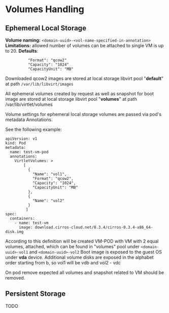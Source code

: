 # Volumes Handling

## Ephemeral Local Storage

**Volume naming:** `<domain-uuid>-<vol-name-specified-in-annotation>`
**Limitations:** allowed number of volumes can be attached to single VM is up to 20.
**Defaults**:
```
          "Format": "qcow2"
          "Capacity": "1024"
          "CapacityUnit": "MB"
```

Downloaded qcow2 images are stored at local storage libvirt pool "**default**" at path `/var/lib/libvirt/images`

All ephemeral volumes created by request as well as snapshot for boot image are stored
at local storage libvirt pool "**volumes**" at path /var/lib/virtlet/volumes


Volume settings for ephemeral local storage volumes are passed via pod's metadata Annotations.

See the following example:

```
apiVersion: v1
kind: Pod
metadata:
  name: test-vm-pod
  annotations:
    VirtletVolumes: >
	    [
		  {
		    "Name": "vol1",
		    "Format": "qcow2",
		    "Capacity": "1024",
		    "CapacityUnit": "MB"
		  },
		  {
		    "Name": "vol2"
		  }
	     ]
spec:
  containers:
    - name: test-vm
      image: download.cirros-cloud.net/0.3.4/cirros-0.3.4-x86_64-disk.img
```

According to this definition will be created VM-POD with VM with 2 equal volumes, attached,  which can be found in "volumes" pool under `<domain-uuid>-vol1` and `<domain-uuid>-vol2`
Boot image is exposed to the guest OS under **vda** device.
Additional volume disks are exposed in the alphabet order starting from b, so vol1 will be vdb and vol2 - vdc

On pod remove expected all volumes and snapshot related to VM should be removed.

## Persistent Storage
TODO
